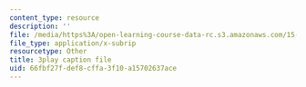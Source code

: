 ```yaml
---
content_type: resource
description: ''
file: /media/https%3A/open-learning-course-data-rc.s3.amazonaws.com/15-071-the-analytics-edge-spring-2017/66fbf27fdef8cffa3f10a15702637ace_W5zVgQ4SbX8.srt
file_type: application/x-subrip
resourcetype: Other
title: 3play caption file
uid: 66fbf27f-def8-cffa-3f10-a15702637ace
---
```

